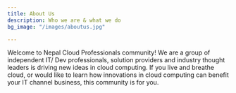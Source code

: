 ```yaml
---
title: About Us
description: Who we are & what we do
bg_image: "/images/aboutus.jpg"

---
```

Welcome to Nepal Cloud Professionals community! We are a group of independent IT/ Dev professionals, solution providers and industry thought leaders is driving new ideas in cloud computing. If you live and breathe cloud, or would like to learn how innovations in cloud computing can benefit your IT channel business, this community is for you.
